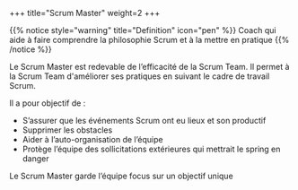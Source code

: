 +++
title="Scrum Master"
weight=2
+++

{{% notice style="warning" title="Definition" icon="pen" %}}
Coach qui aide à faire comprendre la philosophie Scrum et à la mettre en pratique
{{% /notice %}}

Le Scrum Master est redevable de l’efficacité de la Scrum Team. Il permet à la Scrum Team d'améliorer ses
pratiques en suivant le cadre de travail Scrum.

Il a pour objectif de :
- S’assurer que les événements Scrum ont eu lieux et son productif
- Supprimer les obstacles
- Aider à l’auto-organisation de l’équipe
- Protège l’équipe des sollicitations extérieures qui mettrait le spring en danger  

Le Scrum Master garde l’équipe focus sur un objectif unique